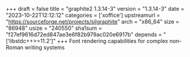 +++
draft = false
title = "graphite2 1.3.14-3"
version = "1.3.14-3"
date = "2023-10-22T12:12:12"
categories = ['xoffice']
upstreamurl = "https://sourceforge.net/projects/silgraphite"
arch = "x86_64"
size = "86948"
usize = "240550"
sha1sum = "f27ef9616d72ed847ae3e6f82b979ac020e6917b"
depends = "['libstdc++>=11.2']"
+++
Font rendering capabilities for complex non-Roman writing systems